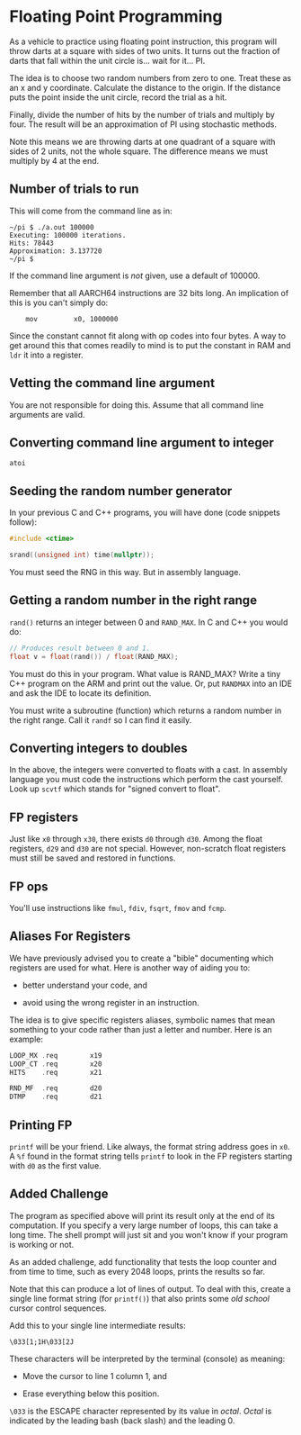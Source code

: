 # Floating Point Programming

As a vehicle to practice using floating point instruction,
this program will throw darts at a square with sides of
two units. It turns out the fraction of darts that fall
within the unit circle is... wait for it... PI.

The idea is to choose two random numbers from zero to one.
Treat these as an x and y coordinate. Calculate the distance to
the origin. If the distance puts the point inside the unit
circle, record the trial as a hit.

Finally, divide the number of hits by the number of trials and
multiply by four. The result will be an approximation of PI
using stochastic methods.

Note this means
we are throwing darts at one quadrant of a square with sides
of 2 units, not the whole square. The difference means we
must multiply by 4 at the end.

## Number of trials to run

This will come from the command line as in:

```text
~/pi $ ./a.out 100000
Executing: 100000 iterations.
Hits: 78443
Approximation: 3.137720
~/pi $
```

If the command line argument is *not* given, use a default of 100000.

Remember that all AARCH64 instructions are 32 bits long. An implication of this is you can't simply do:

```text
    mov         x0, 1000000
```

Since the constant cannot fit along with op codes into four bytes.
A way to get around this that comes readily to mind
is to put the constant in RAM and `ldr` it into a register.

## Vetting the command line argument

You are not responsible for doing this. Assume that all
command line arguments are valid.

## Converting command line argument to integer

`atoi`

## Seeding the random number generator

In your previous C and C++ programs, you will have done (code snippets follow):

```c++
#include <ctime>

srand((unsigned int) time(nullptr));
```

You must seed the RNG in this way. But in assembly language.

## Getting a random number in the right range

`rand()` returns an integer between 0 and `RAND_MAX`. In
C and C++ you would do:

```c++
// Produces result between 0 and 1.
float v = float(rand()) / float(RAND_MAX);
```

You must do this in your program. What value is RAND_MAX? Write a tiny C++ program on the ARM and print out the value. Or, put
`RANDMAX` into an IDE and ask the IDE to locate its definition.

You must write a subroutine (function) which returns a random number in the right range. Call it `randf` so I can find it easily.

## Converting integers to doubles

In the above, the integers were converted to floats
with a cast. In assembly language you must code the
instructions which perform the cast yourself.
Look up `scvtf` which stands for "signed convert to
float".

## FP registers

Just like `x0` through `x30`, there exists `d0` through `d30`.
Among the float registers, `d29` and `d30` are not special.
However, non-scratch float registers must still be saved and
restored in functions.

## FP ops

You'll use instructions like `fmul`, `fdiv`, `fsqrt`, `fmov` and `fcmp`.

## Aliases For Registers

We have previously advised you to create a "bible" documenting
which registers are used for what. Here is another way of aiding
you to:

* better understand your code, and

* avoid using the wrong register in an instruction.

The idea is to give specific registers aliases, symbolic names
that mean something to your code rather than just a letter and
number. Here is an example:

```asm
LOOP_MX .req        x19
LOOP_CT .req        x20
HITS    .req        x21

RND_MF  .req        d20
DTMP    .req        d21
```

## Printing FP

`printf` will be your friend. Like always, the format string address goes in `x0`. A `%f` found in the format string tells `printf` to look in the FP registers starting with `d0` as the first value.

## Added Challenge

The program as specified above will print its result only at
the end of its computation. If you specify a very large number
of loops, this can take a long time. The shell prompt will
just sit and you won't know if your program is working or
not.

As an added challenge, add functionality that tests the
loop counter and from time to time, such as every 2048
loops, prints the results so far.

Note that this can produce a lot of lines of output. To
deal with this, create a single line format string (for
`printf()`) that also prints some *old school* cursor
control sequences.

Add this to your single line intermediate results:

```text
\033[1;1H\033[2J
```

These characters will be interpreted by the terminal
(console) as meaning:

* Move the cursor to line 1 column 1, and

* Erase everything below this position.

`\033` is the ESCAPE character represented by its
value in *octal*. *Octal* is indicated by the leading
bash (back slash) and the leading 0.
